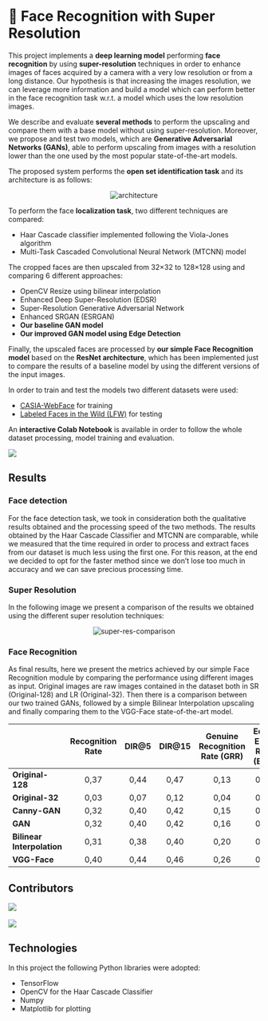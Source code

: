 # 🧑 Face Recognition with Super Resolution

This project implements a **deep learning model** performing **face recognition** by using **super-resolution** techniques in order to enhance images of faces acquired by a camera with a very low resolution or from a long distance. 
Our hypothesis is that increasing the images resolution, we can leverage more information and build a model which can perform better in the face recognition task w.r.t. a model which uses the low resolution images.

We describe and evaluate **several methods** to perform the upscaling and compare them with a base model without using super-resolution. Moreover, we propose and test two models, which are **Generative Adversarial Networks (GANs)**, able to perform upscaling from images with a resolution lower than the one used by the most popular state-of-the-art models.

The proposed system performs the **open set identification task** and its architecture is as follows:

<div align="center">

![architecture](https://user-images.githubusercontent.com/23276420/219739645-11dd3ca2-1e78-4cf2-a226-bc69055cd1cd.png)

</div>

To perform the face **localization task**, two different techniques are compared:
- Haar Cascade classifier implemented following the Viola-Jones algorithm
- Multi-Task Cascaded Convolutional Neural Network (MTCNN) model

The cropped faces are then upscaled from 32×32 to 128×128 using and comparing 6 different approaches:
- OpenCV Resize using bilinear interpolation
- Enhanced Deep Super-Resolution (EDSR)
- Super-Resolution Generative Adversarial Network
- Enhanced SRGAN (ESRGAN)
- **Our baseline GAN model**
- **Our improved GAN model using Edge Detection**

Finally, the upscaled faces are processed by **our simple Face Recognition model** based on the **ResNet architecture**, which has been implemented just to compare the results of a baseline model by using the different versions of the input images.

In order to train and test the models two different datasets were used:
- [CASIA-WebFace](https://arxiv.org/abs/1411.7923v1) for training
- [Labeled Faces in the Wild (LFW)](http://vis-www.cs.umass.edu/lfw) for testing

An **interactive Colab Notebook** is available in order to follow the whole dataset processing, model training and evaluation.

<a href="https://colab.research.google.com/github/SkyLionx/face-super-resolution/blob/main/Face%20Recognition%20with%20Super%20Resolution.ipynb" target="_blank">
<img src="https://img.shields.io/badge/Colab-Open%20Notebook-green?style=for-the-badge&logo=googlecolab&color=blue">
</a>

## Results

### Face detection
For the face detection task, we took in consideration both the qualitative results obtained and the processing speed of the two methods.
The results obtained by the Haar Cascade Classifier and MTCNN  are comparable, while we measured that the time required in order to process and extract faces from our dataset is much less using the first one.
For this reason, at the end we decided to opt for the faster method since we don’t lose too much in accuracy and we can save precious processing time.

### Super Resolution

In the following image we present a comparison of the results we obtained using the different super resolution techniques:
<div align="center">

![super-res-comparison](https://user-images.githubusercontent.com/23276420/219738969-8a8c2e6f-6045-42c9-9d8a-4eb15e728c10.png)

</div>

### Face Recognition
As final results, here we present the metrics achieved by our simple Face Recognition module by comparing the performance using different images as input.
Original images are raw images contained in the dataset both in SR (Original-128) and LR (Original-32). Then there is a comparison between our two trained GANs, followed by a simple Bilinear Interpolation upscaling and finally comparing them to the VGG-Face state-of-the-art model.

|                            | Recognition Rate | DIR@5 | DIR@15 | Genuine Recognition Rate (GRR) | Equal Error Rate (ERR) | Best Threshold |
|----------------------------|:----------------:|:-----:|:------:|:------------------------------:|:----------------------:|:--------------:|
| **Original-128**           |       0,37       |  0,44 |  0,47  |              0,13              |          0,63          |      0,25      |
| **Original-32**            |       0,03       |  0,07 |  0,12  |              0,04              |          0,97          |      0,20      |
| **Canny-GAN**              |       0,32       |  0,40 |  0,42  |              0,15              |          0,68          |      0,25      |
| **GAN**                    |       0,32       |  0,40 |  0,42  |              0,16              |          0,68          |      0,25      |
| **Bilinear Interpolation** |       0,31       |  0,38 |  0,40  |              0,20              |          0,68          |      0,25      |
| **VGG-Face**               |       0,40       |  0,44 |  0,46  |              0,26              |          0,60          |      0,20      |

## Contributors

<a href="https://github.com/SkyLionx" target="_blank">
  <img src="https://img.shields.io/badge/Profile-Fabrizio%20Rossi-green?style=for-the-badge&logo=github&labelColor=blue&color=white">
</a>
<br/><br/>
<a href="https://github.com/dotmat3" target="_blank">
  <img src="https://img.shields.io/badge/Profile-Matteo%20Orsini-green?style=for-the-badge&logo=github&labelColor=blue&color=white">
</a>

## Technologies

In this project the following Python libraries were adopted:
- TensorFlow
- OpenCV for the Haar Cascade Classifier
- Numpy 
- Matplotlib for plotting

